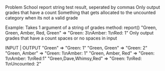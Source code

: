 Problem
School report
string test result, seperated by commas
Only output grades that have a count
Something that gets allocated to the uncounted category when its not a valid grade

Example:
Takes 1 argument of a string of grades
method: report()
"Green, Green, Amber, Red, Green" => "Green: 3\nAmber: 1\nRed: 1"
Only output grades that have a count
spaces or no spaces in input


INPUT                        |        OUTPUT
"Green"                      =>      "Green: 1"
"Green, Green"               =>      "Green: 2"
"Green, Amber"               =>      "Green: 1\nAmber: 1"
"Green, Amber, Red"          =>      "Green: 1\nAmber: 1\nRed:1"
"Green,Dave,Whimsy,Red"      =>      "Green: 1\nRed: 1\nUncounted: 2"
